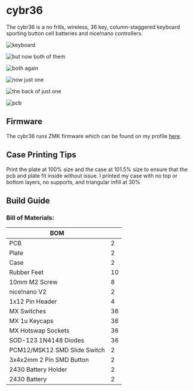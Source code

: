 # cybr36
 The cybr36 is a no frills, wireless, 36 key, column-staggered keyboard sporting button cell batteries and nice!nano controllers.

![keyboard](images/IMG_1078.jpg)<br>

![but now both of them](images/IMG_1080.jpg)<br>

![both again](images/IMG_1081.jpg)<br>

![now just one](images/IMG_1082.jpg)<br>

![the back of just one](images/IMG_1083.jpg)<br>

![pcb](images/pcb.png)<br>

## Firmware
The cybr36 runs ZMK firmware which can be found on my profile [here](https://github.com/Sleepyboi7973/zmk-config-cybr36).


## Case Printing Tips
Print the plate at 100% size and the case at 101.5% size to ensure that the pcb and plate fit inside without issue. I printed my case with no top or bottom layers, no supports, and triangular infill at 30%

## Build Guide

### Bill of Materials:
| BOM                          |    |
|------------------------------|----|
| PCB                          | 2  |
| Plate                        | 2  |
| Case                         | 2  |
| Rubber Feet                  | 10 |
| 10mm M2 Screw                | 8  |
| nice!nano V2                 | 2  |
| 1x12 Pin Header              | 4  |
| MX Switches                  | 36 |
| MX 1u Keycaps                | 36 |
| MX Hotswap Sockets           | 36 |
| SOD-123 1N4148 Diodes        | 36 |
| PCM12/MSK12 SMD Slide Switch | 2  |
| 3x4x2mm 2 Pin SMD Button     | 2  |
| 2430 Battery Holder          | 2  |
| 2430 Battery                 | 2  |
